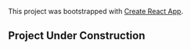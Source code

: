 This project was bootstrapped with [Create React App](https://github.com/facebook/create-react-app).

## Project Under Construction

